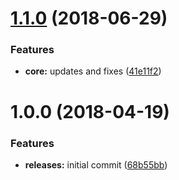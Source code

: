 <a name="1.1.0"></a>
# [1.1.0](https://github.com/hypeJunctionPro/Elgg3-hypeTrees/compare/1.0.0...1.1.0) (2018-06-29)


### Features

* **core:** updates and fixes ([41e11f2](https://github.com/hypeJunctionPro/Elgg3-hypeTrees/commit/41e11f2))



<a name="1.0.0"></a>
# 1.0.0 (2018-04-19)


### Features

* **releases:** initial commit ([68b55bb](https://github.com/hypeJunctionPro/Elgg3-hypeTrees/commit/68b55bb))



